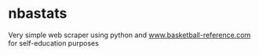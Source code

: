 nbastats
========

Very simple web scraper using python and www.basketball-reference.com for self-education purposes
